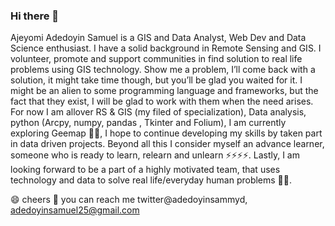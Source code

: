### Hi there 👋


Ajeyomi Adedoyin Samuel is a GIS and Data Analyst, Web Dev and Data Science enthusiast. I have a solid background in Remote Sensing and GIS. I volunteer, promote and support communities in find solution to real life problems using GIS technology. Show me a problem, I’ll come back with a solution, it might take time though, but you’ll be glad you waited for it.
I might be an alien to some programming language and frameworks, but the fact that they exist, I will be glad to work with them when the need arises.
For now I am allover RS & GIS (my filed of specialization), Data analysis, python (Arcpy, numpy, pandas , Tkinter and Folium), I am currently exploring Geemap 🌱🌱, I  hope to continue developing my skills by taken part in data driven projects.
Beyond all this I consider myself an advance learner, someone who is ready to learn, relearn and unlearn ⚡⚡⚡⚡.
Lastly, I am looking forward to be a part of a highly motivated team, that uses technology and data to solve real life/everyday human problems 🤔🤔.

😄 cheers
💬 you can reach me  twitter@adedoyinsammyd, adedoyinsamuel25@gmail.com

<!--
**SammyGIS/sammyGis** is a ✨ _special_ ✨ repository because its `README.md` (this file) appears on your GitHub profile.

